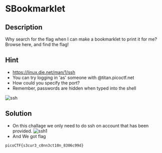 # **SBookmarklet**
## **Description**
Why search for the flag when I can make a bookmarklet to print it for me?
Browse here, and find the flag!
## **Hint**
- https://linux.die.net/man/1/ssh
- You can try logging in 'as' someone with <user>@titan.picoctf.net
- How could you specify the port?
- Remember, passwords are hidden when typed into the shell
  
![ssh](./images/Super%20SSH.PNG)
## **Solution**
- On this challage we only need to do ssh on account that has been provided.
![ssh1](./images/ssh1.PNG)
- And We got flag
```
picoCTF{s3cur3_c0nn3ct10n_8306c99d}
```

